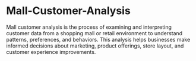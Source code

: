 # Mall-Customer-Analysis
Mall customer analysis is the process of examining and interpreting customer data from a shopping mall or retail environment to understand patterns, preferences, and behaviors. This analysis helps businesses make informed decisions about marketing, product offerings, store layout, and customer experience improvements.
